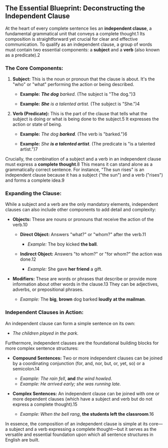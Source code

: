 ## The Essential Blueprint: Deconstructing the Independent Clause

At the heart of every complete sentence lies an **independent clause**, a fundamental grammatical unit that conveys a complete thought.1 Its composition is straightforward yet crucial for clear and effective communication. To qualify as an independent clause, a group of words must contain two essential components: a **subject** and a **verb** (also known as a predicate).2

### The Core Components:

1. **Subject:** This is the noun or pronoun that the clause is about. It's the "who" or "what" performing the action or being described.
    
    - **Example:** _**The dog**_ _barked._ (The subject is "The dog.")3
        
    - **Example:** _**She**_ _is a talented artist._ (The subject is "She.")4
        
2. **Verb (Predicate):** This is the part of the clause that tells what the subject is doing or what is being done to the subject.5 It expresses the action or state of being.
    
    - **Example:** _The dog **barked**._ (The verb is "barked.")6
        
    - **Example:** _She **is a talented artist**._ (The predicate is "is a talented artist.")7
        

Crucially, the combination of a subject and a verb in an independent clause must express a **complete thought**.8 This means it can stand alone as a grammatically correct sentence. For instance, "The sun rises" is an independent clause because it has a subject ("the sun") and a verb ("rises") and forms a complete idea.9

### Expanding the Clause:

While a subject and a verb are the only mandatory elements, independent clauses can also include other components to add detail and complexity:

- **Objects:** These are nouns or pronouns that receive the action of the verb.10
    
    - **Direct Object:** Answers "what?" or "whom?" after the verb.11
        
        - _Example:_ The boy kicked **the ball**.
    - **Indirect Object:** Answers "to whom?" or "for whom?" the action was done.12
        
        - _Example:_ She gave **her friend** a gift.
- **Modifiers:** These are words or phrases that describe or provide more information about other words in the clause.13 They can be adjectives, adverbs, or prepositional phrases.
    
    - _Example:_ The **big**, **brown** dog barked **loudly** **at the mailman**.

### Independent Clauses in Action:

An independent clause can form a simple sentence on its own:

- _The children played in the park._

Furthermore, independent clauses are the foundational building blocks for more complex sentence structures:

- **Compound Sentences:** Two or more independent clauses can be joined by a coordinating conjunction (for, and, nor, but, or, yet, so) or a semicolon.14
    
    - _Example:_ _The rain fell_, **and** _the wind howled_.
    - _Example:_ _He arrived early; she was running late._
- **Complex Sentences:** An independent clause can be joined with one or more dependent clauses (which have a subject and verb but do not express a complete thought).15
    
    - _Example:_ _When the bell rang_, **the students left the classroom**.16
        

In essence, the composition of an independent clause is simple at its core—a subject and a verb expressing a complete thought—but it serves as the versatile and essential foundation upon which all sentence structures in English are built.